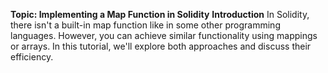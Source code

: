  **Topic: Implementing a Map Function in Solidity**
 **Introduction**
In Solidity, there isn't a built-in map function like in some other programming languages. However, you can achieve similar functionality using mappings or arrays. In this tutorial, we'll explore both approaches and discuss their efficiency.
